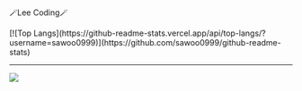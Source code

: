 🪄Lee Coding🪄
<div>[![Top Langs](https://github-readme-stats.vercel.app/api/top-langs/?username=sawoo0999)](https://github.com/sawoo0999/github-readme-stats)</div>

---



<div>
<a href='https://www.instagram.com/easy__hun_/'><img src="https://img.shields.io/badge/Instagram-FA58D0?style=flat-square&logo=instagram&logoColor=white"/></a>
</div>
